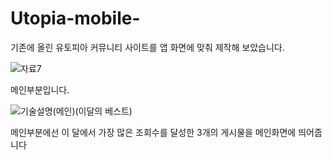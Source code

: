 # Utopia-mobile-
기존에 올린 유토피아 커뮤니티 사이트를 앱 화면에 맞춰 제작해 보았습니다.

![자료7](https://user-images.githubusercontent.com/101082700/208090584-d780ebed-8fb9-4dc2-a77f-c3788a5c2210.png)

메인부분입니다.

![기술설명(메인)(이달의 베스트)](https://user-images.githubusercontent.com/101082700/208090836-3801e36a-e1f2-4faf-bb1d-055162f34848.png)

메인부분에선 이 달에서 가장 많은 조회수를 달성한 3개의 게시물을 메인화면에 띄어줍니다


